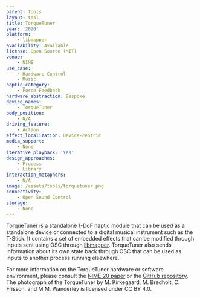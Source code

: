 ```yaml
---
parent: Tools
layout: tool
title: TorqueTuner
year: '2020'
platform:
    - libmapper
availability: Available
license: Open Source (MIT)
venue:
    - NIME
use_case:
    - Hardware Control
    - Music
haptic_category:
    - Force Feedback
hardware_abstraction: Bespoke
device_names:
    - TorqueTuner
body_position:
    - N/A
driving_feature:
    - Action
effect_localization: Device-centric
media_support:
    - None
iterative_playback: 'Yes'
design_approaches:
    - Process
    - Library
interaction_metaphors:
    - N/A
image: /assets/tools/torquetuner.png
connectivity:
    - Open Sound Control
storage:
    - None
---
```

TorqueTuner is a standalone 1-DoF haptic module that can be used as a standalone device or connected to a digital musical instrument such as the T-Stick.
It contains a set of embedded effects that can be modified through inputs sent using OSC through [libmapper](https://libmapper.github.io/).
TorqueTuner also sends information about its own state back through OSC that can be used as inputs to another process running elsewhere.

For more information on the TorqueTuner hardware or software environment, please consult the [NIME'20 paper](https://zenodo.org/record/4813359) or the [GitHub repository](https://github.com/IDMIL/TorqueTuner).
The photograph of the TorqueTuner by M. Kirkegaard, M. Bredholt, C. Frisson, and M.M. Wanderley is licensed under CC BY 4.0.

